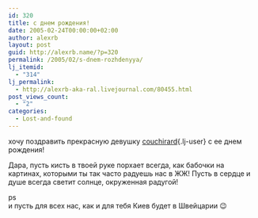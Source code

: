 ```yaml
---
id: 320
title: с днем рождения!
date: 2005-02-24T00:00:00+02:00
author: alexrb
layout: post
guid: http://alexrb.name/?p=320
permalink: /2005/02/s-dnem-rozhdenyya/
lj_itemid:
  - "314"
lj_permalink:
  - http://alexrb-aka-ral.livejournal.com/80455.html
post_views_count:
  - "2"
categories:
  - Lost-and-found
---
```

хочу поздравить прекрасную девушку [couchirard](http://couchirard.livejournal.com/){.lj-user} с ее днем рождения!

Дара, пусть кисть в твоей руке порхает всегда, как бабочки на картинах, которыми ты так часто радуешь нас в ЖЖ! Пусть в сердце и душе всегда светит солнце, окруженная радугой!

ps  
и пусть для всех нас, как и для тебя Киев будет в Швейцарии 😉